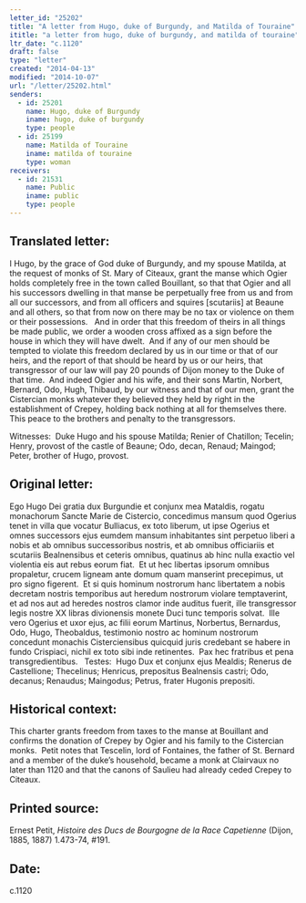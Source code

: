 ```yaml
---
letter_id: "25202"
title: "A letter from Hugo, duke of Burgundy, and Matilda of Touraine"
ititle: "a letter from hugo, duke of burgundy, and matilda of touraine"
ltr_date: "c.1120"
draft: false
type: "letter"
created: "2014-04-13"
modified: "2014-10-07"
url: "/letter/25202.html"
senders:
  - id: 25201
    name: Hugo, duke of Burgundy
    iname: hugo, duke of burgundy
    type: people
  - id: 25199
    name: Matilda of Touraine
    iname: matilda of touraine
    type: woman
receivers:
  - id: 21531
    name: Public
    iname: public
    type: people
---
```

<h2> Translated letter:</h2><p class="Bodytext21">I Hugo, by the grace of God duke of Burgundy, and my spouse Matilda, at the request of monks of St. Mary of Citeaux, grant the manse which Ogier holds completely free in the town called Bouillant, so that that Ogier and all his successors dwelling in that manse be perpetually free from us and from all our successors, and from all officers and squires [scutariis] at Beaune and all others, so that from now on there may be no tax or violence on them or their possessions.&nbsp;&nbsp; And in order that this freedom of theirs in all things be made public, we order a wooden cross affixed as a sign before the house in which they will have dwelt.&nbsp; And if any of our men should be tempted to violate this freedom declared by us in our time or that of our heirs, and the report of that should be heard by us or our heirs, that transgressor of our law will pay 20 pounds of Dijon money to the Duke of that time.&nbsp; And indeed Ogier and his wife, and their sons Martin, Norbert, Bernard, Odo, Hugh, Thibaud, by our witness and that of our men, grant the Cistercian monks whatever they believed they held by right in the establishment of Crepey, holding back nothing at all for themselves there.&nbsp; This peace to the brothers and penalty to the transgressors.</p><p class="Bodytext21">Witnesses:&nbsp; Duke Hugo and his spouse Matilda; Renier of Chatillon; Tecelin; Henry, provost of the castle of Beaune; Odo, decan, Renaud; Maingod; Peter, brother of Hugo, provost.</p><h2 class="mt-4"> Original letter:</h2><p class="Bodytext21">Ego Hugo Dei gratia dux Burgundie et conjunx mea Mataldis, rogatu monachorum Sancte Marie de Cistercio, concedimus mansum quod Ogerius tenet in villa que vocatur Bulliacus, ex toto liberum, ut ipse Ogerius et omnes successors ejus eumdem mansum inhabitantes sint perpetuo liberi a nobis et ab omnibus successoribus nostris, et ab omnibus officiariis et scutariis Bealnensibus et ceteris omnibus, quatinus ab hinc nulla exactio vel violentia eis aut rebus eorum fiat.&nbsp; Et ut hec libertas ipsorum omnibus propaletur, crucem ligneam ante domum quam manserint precepimus, ut pro signo figerent.&nbsp; Et si quis hominum nostrorum hanc libertatem a nobis decretam nostris temporibus aut heredum nostrorum violare temptaverint, et ad nos aut ad heredes nostros clamor inde auditus fuerit, ille transgressor legis nostre XX libras divionensis monete Duci tunc temporis solvat.&nbsp; Ille vero Ogerius et uxor ejus, ac filii eorum Martinus, Norbertus, Bernardus, Odo, Hugo, Theobaldus, testimonio nostro ac hominum nostrorum concedunt monachis Cisterciensibus quicquid juris credebant se habere in fundo Crispiaci, nichil ex toto sibi inde retinentes.&nbsp; Pax hec fratribus et pena transgredientibus.&nbsp;&nbsp; Testes:&nbsp; Hugo Dux et conjunx ejus Mealdis; Renerus de Castellione; Thecelinus; Henricus, prepositus Bealnensis castri; Odo, decanus; Renaudus; Maingodus; Petrus, frater Hugonis prepositi.</p><h2 class="mt-4"> Historical context:</h2><p class="Bodytext21">This charter grants freedom from taxes to the manse at Bouillant and confirms the donation of Crepey by Ogier and his family to the Cistercian monks.&nbsp; Petit notes that Tescelin, lord of Fontaines, the father of St. Bernard and a member of the duke’s household, became a monk at Clairvaux no later than 1120 and that the canons of Saulieu had already ceded Crepey to Citeaux.</p><h2 class="mt-4"> Printed source:</h2><p class="Bodytext21">Ernest Petit, <em>Histoire des Ducs de Bourgogne de la Race Capetienne</em> (Dijon, 1885, 1887) 1.473-74, #191.</p><h2 class="mt-4"> Date:</h2>c.1120
